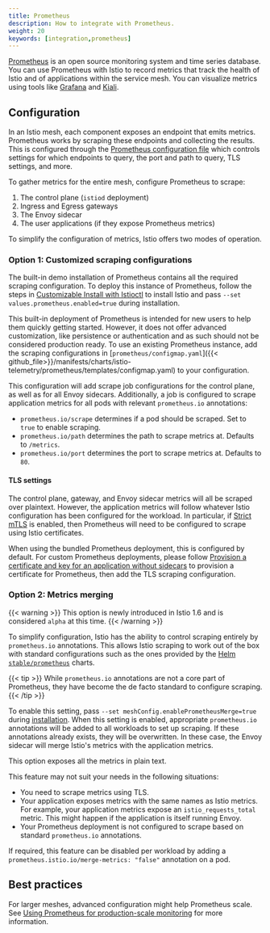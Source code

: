 ```yaml
---
title: Prometheus
description: How to integrate with Prometheus.
weight: 20
keywords: [integration,prometheus]
---
```


[Prometheus](https://prometheus.io/) is an open source monitoring system and time series database. You can use Prometheus with Istio to record metrics that track the health of Istio and of applications within the service mesh. You can visualize metrics using tools like [Grafana](/docs/ops/integrations/grafana/) and [Kiali](/docs/tasks/observability/kiali/).

## Configuration

In an Istio mesh, each component exposes an endpoint that emits metrics. Prometheus works by scraping these endpoints and collecting the results. This is configured through the [Prometheus configuration file](https://prometheus.io/docs/prometheus/latest/configuration/configuration/) which controls settings for which endpoints to query, the port and path to query, TLS settings, and more.

To gather metrics for the entire mesh, configure Prometheus to scrape:

1. The control plane (`istiod` deployment)
1. Ingress and Egress gateways
1. The Envoy sidecar
1. The user applications (if they expose Prometheus metrics)

To simplify the configuration of metrics, Istio offers two modes of operation.

### Option 1: Customized scraping configurations

The built-in demo installation of Prometheus contains all the required scraping configuration. To deploy this instance of Prometheus, follow the steps in [Customizable Install with Istioctl](/docs/setup/install/istioctl/) to install Istio and pass `--set values.prometheus.enabled=true` during installation.

This built-in deployment of Prometheus is intended for new users to help them quickly getting started. However, it does not offer advanced customization, like persistence or authentication and as such should not be considered production ready. To use an existing Prometheus instance, add the scraping configurations in [`prometheus/configmap.yaml`]({{< github_file>}}/manifests/charts/istio-telemetry/prometheus/templates/configmap.yaml) to your configuration.

This configuration will add scrape job configurations for the control plane, as well as for all Envoy sidecars. Additionally, a job is configured to scrape application metrics for all pods with relevant `prometheus.io` annotations:

* `prometheus.io/scrape` determines if a pod should be scraped. Set to `true` to enable scraping.
* `prometheus.io/path` determines the path to scrape metrics at. Defaults to `/metrics`.
* `prometheus.io/port` determines the port to scrape metrics at. Defaults to `80`.

#### TLS settings

The control plane, gateway, and Envoy sidecar metrics will all be scraped over plaintext. However, the application metrics will follow whatever Istio configuration has been configured for the workload. In particular, if [Strict mTLS](/docs/tasks/security/authentication/authn-policy/#globally-enabling-istio-mutual-tls-in-strict-mode) is enabled, then Prometheus will need to be configured to scrape using Istio certificates.

When using the bundled Prometheus deployment, this is configured by default. For custom Prometheus deployments, please follow [Provision a certificate and key for an application without sidecars](/blog/2020/proxy-cert/) to provision a certificate for Prometheus, then add the TLS scraping configuration.

### Option 2: Metrics merging

{{< warning >}}
This option is newly introduced in Istio 1.6 and is considered `alpha` at this time.
{{< /warning >}}

To simplify configuration, Istio has the ability to control scraping entirely by `prometheus.io` annotations. This allows Istio scraping to work out of the box with standard configurations such as the ones provided by the [Helm `stable/prometheus`](https://github.com/helm/charts/tree/master/stable/prometheus) charts.

{{< tip >}}
While `prometheus.io` annotations are not a core part of Prometheus, they have become the de facto standard to configure scraping.
{{< /tip >}}

To enable this setting, pass `--set meshConfig.enablePrometheusMerge=true` during [installation](/docs/setup/install/istioctl/). When this setting is enabled, appropriate `prometheus.io` annotations will be added to all workloads to set up scraping. If these annotations already exists, they will be overwritten. In these case, the Envoy sidecar will merge Istio's metrics with the application metrics.

This option exposes all the metrics in plain text.

This feature may not suit your needs in the following situations:

* You need to scrape metrics using TLS.
* Your application exposes metrics with the same names as Istio metrics. For example, your application metrics expose an `istio_requests_total` metric. This might happen if the application is itself running Envoy.
* Your Prometheus deployment is not configured to scrape based on standard `prometheus.io` annotations.

If required, this feature can be disabled per workload by adding a `prometheus.istio.io/merge-metrics: "false"` annotation on a pod.

## Best practices

For larger meshes, advanced configuration might help Prometheus scale. See [Using Prometheus for production-scale monitoring](/docs/ops/best-practices/observability/#using-prometheus-for-production-scale-monitoring) for more information.
